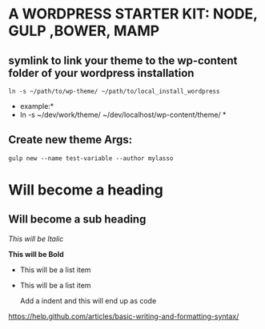 # A WORDPRESS STARTER KIT: NODE, GULP ,BOWER, MAMP



## symlink to link your theme to the wp-content folder of your wordpress installation 

```
ln -s ~/path/to/wp-theme/ ~/path/to/local_install_wordpress
```

* example:*
* ln -s ~/dev/work/theme/ ~/dev/localhost/wp-content/theme/ *


## Create new theme Args:

```
gulp new --name test-variable --author mylasso
```

Will become a heading
==============

Will become a sub heading
--------------

*This will be Italic*

**This will be Bold**

- This will be a list item
- This will be a list item

    Add a indent and this will end up as code

https://help.github.com/articles/basic-writing-and-formatting-syntax/